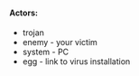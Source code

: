 

#### Actors:
 - trojan
  - enemy - your victim
  - system - PC
  - egg - link to virus installation

